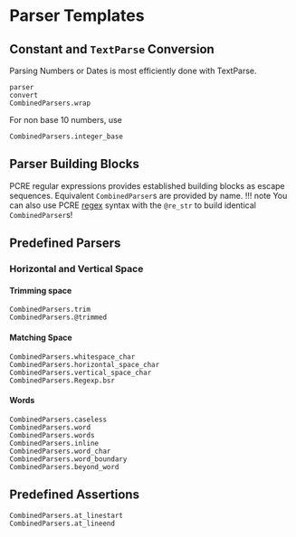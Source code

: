 # Parser Templates

## Constant and `TextParse` Conversion
Parsing Numbers or Dates is most efficiently done with TextParse.

```@docs
parser
convert
CombinedParsers.wrap
```

For non base 10 numbers, use
```@docs
CombinedParsers.integer_base
```
	

## Parser Building Blocks
PCRE regular expressions provides established building blocks as escape sequences.
Equivalent `CombinedParser`s are provided by name.
!!! note 
    You can also use PCRE [regex](regexp.md) syntax with the `@re_str` 
    to build identical `CombinedParser`s!

## Predefined Parsers
### Horizontal and Vertical Space

#### Trimming space
```@docs
CombinedParsers.trim
CombinedParsers.@trimmed
```

#### Matching Space
```@docs
CombinedParsers.whitespace_char
CombinedParsers.horizontal_space_char
CombinedParsers.vertical_space_char
CombinedParsers.Regexp.bsr
```

#### Words
```@docs
CombinedParsers.caseless
CombinedParsers.word
CombinedParsers.words
CombinedParsers.inline
CombinedParsers.word_char
CombinedParsers.word_boundary
CombinedParsers.beyond_word
```

## Predefined Assertions
```@docs
CombinedParsers.at_linestart
CombinedParsers.at_lineend
```

